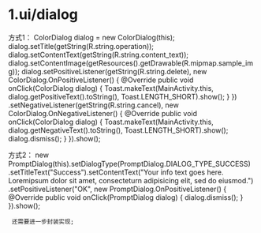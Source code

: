 # 1.ui/dialog
  方式1：
   ColorDialog dialog = new ColorDialog(this);
           dialog.setTitle(getString(R.string.operation));
           dialog.setContentText(getString(R.string.content_text));
           dialog.setContentImage(getResources().getDrawable(R.mipmap.sample_img));
           dialog.setPositiveListener(getString(R.string.delete), new ColorDialog.OnPositiveListener() {
               @Override
               public void onClick(ColorDialog dialog) {
                   Toast.makeText(MainActivity.this, dialog.getPositiveText().toString(), Toast.LENGTH_SHORT).show();
               }
           })
           .setNegativeListener(getString(R.string.cancel), new ColorDialog.OnNegativeListener() {
               @Override
               public void onClick(ColorDialog dialog) {
                   Toast.makeText(MainActivity.this, dialog.getNegativeText().toString(), Toast.LENGTH_SHORT).show();
                   dialog.dismiss();
               }
           }).show();
           
   方式2：
     new PromptDialog(this).setDialogType(PromptDialog.DIALOG_TYPE_SUCCESS)
                 .setTitleText("Success").setContentText("Your info text goes here. Loremipsum dolor sit amet, consecteturn adipisicing elit, sed do eiusmod.")
                 .setPositiveListener("OK", new PromptDialog.OnPositiveListener() {
                     @Override
                     public void onClick(PromptDialog dialog) {
                         dialog.dismiss();
                     }
                 }).show();
                        
     还需要进一步封装实现;
                        
                        
           